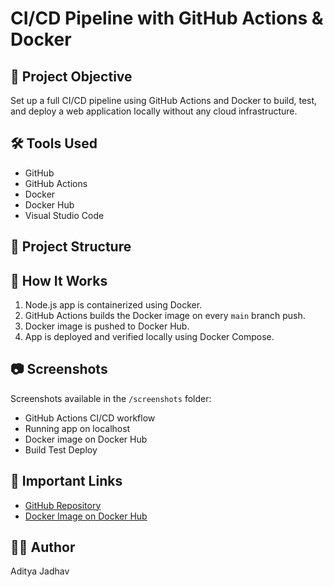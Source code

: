 # CI/CD Pipeline with GitHub Actions & Docker

## 🔧 Project Objective
Set up a full CI/CD pipeline using GitHub Actions and Docker to build, test, and deploy a web application locally without any cloud infrastructure.

## 🛠️ Tools Used
- GitHub
- GitHub Actions
- Docker
- Docker Hub
- Visual Studio Code

## 📁 Project Structure

## 🚀 How It Works
1. Node.js app is containerized using Docker.
2. GitHub Actions builds the Docker image on every `main` branch push.
3. Docker image is pushed to Docker Hub.
4. App is deployed and verified locally using Docker Compose.

## 📷 Screenshots
Screenshots available in the `/screenshots` folder:
- GitHub Actions CI/CD workflow
- Running app on localhost
- Docker image on Docker Hub
- Build Test Deploy

## 🔗 Important Links
- [GitHub Repository](https://github.com/adityajadhav11/cicd-devops-project)
- [Docker Image on Docker Hub](https://hub.docker.com/r/adityajadhav11/cicd-devops-project)

## 👨‍💻 Author
Aditya Jadhav

